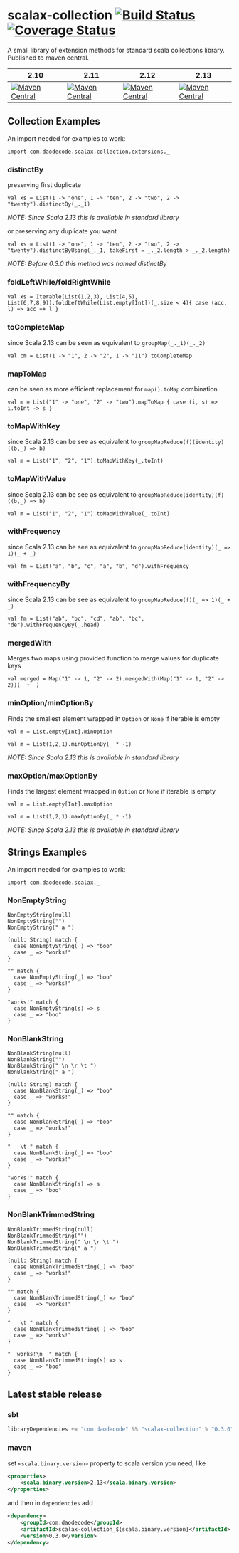 scalax-collection [![Build Status](https://travis-ci.org/jozic/scalax-collection.svg?branch=master)](https://travis-ci.org/jozic/scalax-collection) [![Coverage Status](https://coveralls.io/repos/jozic/scalax-collection/badge.svg)](https://coveralls.io/r/jozic/scalax-collection)
=================

A small library of extension methods for standard scala collections library. 
Published to maven central.

| 2.10 | 2.11 | 2.12 | 2.13 |
|------|------|------|------|
|[![Maven Central](https://maven-badges.herokuapp.com/maven-central/com.daodecode/scalax-collection_2.10/badge.svg)](https://maven-badges.herokuapp.com/maven-central/com.daodecode/scalax-collection_2.10) | [![Maven Central](https://maven-badges.herokuapp.com/maven-central/com.daodecode/scalax-collection_2.11/badge.svg)](https://maven-badges.herokuapp.com/maven-central/com.daodecode/scalax-collection_2.11) | [![Maven Central](https://maven-badges.herokuapp.com/maven-central/com.daodecode/scalax-collection_2.12/badge.svg)](https://maven-badges.herokuapp.com/maven-central/com.daodecode/scalax-collection_2.12) | [![Maven Central](https://maven-badges.herokuapp.com/maven-central/com.daodecode/scalax-collection_2.13/badge.svg)](https://maven-badges.herokuapp.com/maven-central/com.daodecode/scalax-collection_2.13) |


## Collection Examples

An import needed for examples to work:
```tut
import com.daodecode.scalax.collection.extensions._
```

### distinctBy

preserving first duplicate
```tut
val xs = List(1 -> "one", 1 -> "ten", 2 -> "two", 2 -> "twenty").distinctBy(_._1)
```

*NOTE: Since Scala 2.13 this is available in standard library*

or preserving any duplicate you want
```tut
val xs = List(1 -> "one", 1 -> "ten", 2 -> "two", 2 -> "twenty").distinctByUsing(_._1, takeFirst = _._2.length > _._2.length)
```

*NOTE: Before 0.3.0 this method was named distinctBy*

### foldLeftWhile/foldRightWhile

```tut
val xs = Iterable(List(1,2,3), List(4,5), List(6,7,8,9)).foldLeftWhile(List.empty[Int])(_.size < 4){ case (acc, l) => acc ++ l }
```

### toCompleteMap

since Scala 2.13 can be seen as equivalent to `groupMap(_._1)(_._2)`

```tut
val cm = List(1 -> "1", 2 -> "2", 1 -> "11").toCompleteMap
```

### mapToMap

can be seen as more efficient replacement for `map().toMap` combination

```tut
val m = List("1" -> "one", "2" -> "two").mapToMap { case (i, s) => i.toInt -> s }
```

### toMapWithKey

since Scala 2.13 can be see as equivalent to `groupMapReduce(f)(identity)((b,_) => b)`

```tut
val m = List("1", "2", "1").toMapWithKey(_.toInt)
```

### toMapWithValue

since Scala 2.13 can be see as equivalent to `groupMapReduce(identity)(f)((b,_) => b)`

```tut
val m = List("1", "2", "1").toMapWithValue(_.toInt)
```

### withFrequency

since Scala 2.13 can be see as equivalent to `groupMapReduce(identity)(_ => 1)(_ + _)`

```tut
val fm = List("a", "b", "c", "a", "b", "d").withFrequency
```

### withFrequencyBy

since Scala 2.13 can be see as equivalent to `groupMapReduce(f)(_ => 1)(_ + _)`

```tut
val fm = List("ab", "bc", "cd", "ab", "bc", "de").withFrequencyBy(_.head)
```

### mergedWith

Merges two maps using provided function to merge values for duplicate keys
```tut
val merged = Map("1" -> 1, "2" -> 2).mergedWith(Map("1" -> 1, "2" -> 2))(_ + _)
```

### minOption/minOptionBy

Finds the smallest element wrapped in `Option` or `None` if iterable is empty
```tut
val m = List.empty[Int].minOption

val m = List(1,2,1).minOptionBy(_ * -1)
```

*NOTE: Since Scala 2.13 this is available in standard library*

### maxOption/maxOptionBy

Finds the largest element wrapped in `Option` or `None` if iterable is empty
```tut
val m = List.empty[Int].maxOption

val m = List(1,2,1).maxOptionBy(_ * -1)
```

*NOTE: Since Scala 2.13 this is available in standard library*

## Strings Examples

An import needed for examples to work:
```tut
import com.daodecode.scalax._
```
### NonEmptyString

```tut
NonEmptyString(null)
NonEmptyString("")
NonEmptyString(" a ")

(null: String) match {
  case NonEmptyString(_) => "boo" 
  case _ => "works!"
}

"" match {
  case NonEmptyString(_) => "boo" 
  case _ => "works!"
}

"works!" match {
  case NonEmptyString(s) => s 
  case _ => "boo"
}
```

### NonBlankString

```tut
NonBlankString(null)
NonBlankString("")
NonBlankString(" \n \r \t ")
NonBlankString(" a ")

(null: String) match {
  case NonBlankString(_) => "boo" 
  case _ => "works!"
}

"" match {
  case NonBlankString(_) => "boo" 
  case _ => "works!"
}

"   \t " match {
  case NonBlankString(_) => "boo" 
  case _ => "works!"
}

"works!" match {
  case NonBlankString(s) => s 
  case _ => "boo"
}
```

### NonBlankTrimmedString

```tut
NonBlankTrimmedString(null)
NonBlankTrimmedString("")
NonBlankTrimmedString(" \n \r \t ")
NonBlankTrimmedString(" a ")

(null: String) match {
  case NonBlankTrimmedString(_) => "boo" 
  case _ => "works!"
}

"" match {
  case NonBlankTrimmedString(_) => "boo" 
  case _ => "works!"
}

"   \t " match {
  case NonBlankTrimmedString(_) => "boo" 
  case _ => "works!"
}

"  works!\n  " match {
  case NonBlankTrimmedString(s) => s 
  case _ => "boo"
}
```

## Latest stable release

### sbt
```scala
libraryDependencies += "com.daodecode" %% "scalax-collection" % "0.3.0"
```
### maven

set `<scala.binary.version>` property to scala version you need, like

```xml
<properties>
    <scala.binary.version>2.13</scala.binary.version>
</properties>

```
 and then in `dependencies` add
 
```xml
<dependency>
    <groupId>com.daodecode</groupId>
    <artifactId>scalax-collection_${scala.binary.version}</artifactId>
    <version>0.3.0</version>
</dependency>
```